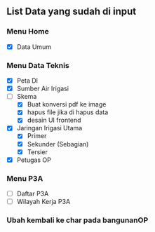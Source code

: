 ## List Data yang sudah di input

### Menu Home

- [x] Data Umum

### Menu Data Teknis

- [x] Peta DI
- [x] Sumber Air Irigasi
- [ ] Skema
  - [x] Buat konversi pdf ke image
  - [x] hapus file jika di hapus data
  - [x] desain UI frontend
- [x] Jaringan Irigasi Utama
  - [x] Primer
  - [x] Sekunder (Sebagian)
  - [x] Tersier
- [x] Petugas OP

### Menu P3A

- [ ] Daftar P3A
- [ ] Wilayah Kerja P3A

### Ubah kembali ke char pada bangunanOP
